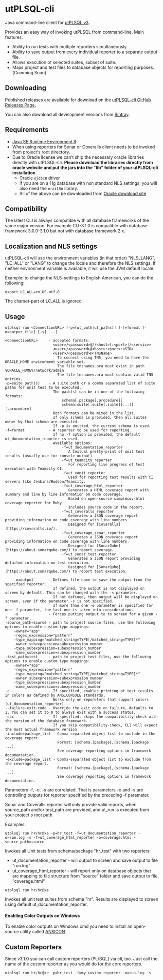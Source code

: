 # utPLSQL-cli
Java command-line client for [utPLSQL v3](https://github.com/utPLSQL/utPLSQL/).

Provides an easy way of invoking utPLSQL from command-line. Main features:

* Ability to run tests with multiple reporters simultaneously.
* Ability to save output from every individual reporter to a separate output file.
* Allows execution of selected suites, subset of suite.
* Maps project and test files to database objects for reporting purposes. (Comming Soon)

## Downloading

Published releases are available for download on the [utPLSQL-cli GitHub Releases Page.](https://github.com/utPLSQL/utPLSQL-cli/releases)

You can also download all development versions from [Bintray](https://bintray.com/utplsql/utPLSQL-cli/utPLSQL-cli-develop#files).


## Requirements
* [Java SE Runtime Environment 8](http://www.oracle.com/technetwork/java/javase/downloads/jre8-downloads-2133155.html)
* When using reporters for Sonar or Coveralls client needs to be invoked from project's root directory.
* Due to Oracle license we can't ship the necessary oracle libraries directly with utPLSQL-cli. <b>Please download the libraries directly from oracle website and put the jars into the "lib" folder of your utPLSQL-cli installation</b>
  * Oracle `ojdbc8` driver
  * If you are on a 11g database with non standard NLS settings, you will also need the `orai18n` library.
  * All of the above can be downloaded from [Oracle download site](http://www.oracle.com/technetwork/database/features/jdbc/jdbc-ucp-122-3110062.html)

## Compatibility
The latest CLI is always compatible with all database frameworks of the same major version.
For example CLI-3.1.0 is compatible with database framework 3.0.0-3.1.0 but not with database framework 2.x.

## Localization and NLS settings
utPLSQL-cli will use the environment variables (in that order) "NLS_LANG", "LC_ALL" or "LANG" to change the locale and therefore the NLS settings.
If neither environment variable is available, it will use the JVM default locale.

Example: to change the NLS-settings to English American, you can do the following:
```
export LC_ALL=en_US.utf-8
```

The charset-part of LC_ALL is ignored.

## Usage

`utplsql run <ConnectionURL> [-p=(ut_path|ut_paths)] [-f=format [-o=output_file] [-s] ...]`

```
<ConnectionURL>     - accepted formats:
                      <user>/<password>@//<host>[:<port>]/<service>
                      <user>/<password>@<host>:<port>:<SID> 
                      <user>/<password>@<TNSName> 
                        To connect using TNS, you need to have the ORACLE_HOME environment variable set.
                        The file tnsnames.ora must exist in path %ORACLE_HOME%/network/admin
                        The file tnsnames.ora must contain valid TNS entries. 
-p=suite_path(s)    - A suite path or a comma separated list of suite paths for unit test to be executed.     
                      The path(s) can be in one of the following formats:
                          schema[.package[.procedure]]
                          schema:suite[.suite[.suite][...]][.procedure]
                      Both formats can be mixed in the list.
                      If only schema is provided, then all suites owner by that schema are executed.
                      If -p is omitted, the current schema is used.
-f=format           - A reporter to be used for reporting.
                      If no -f option is provided, the default ut_documentation_reporter is used.
                      Available options:
                          -f=ut_documentation_reporter
                             A textual pretty-print of unit test results (usually use for console output)
                          -f=ut_teamcity_reporter
                             For reporting live progress of test execution with Teamcity CI. 
                          -f=ut_xunit_reporter
                             Used for reporting test results with CI servers like Jenkins/Hudson/Teamcity.
                          -f=ut_coverage_html_reporter
                             Generates a HTML coverage report with summary and line by line information on code coverage.
                             Based on open-source simplecov-html coverage reporter for Ruby.
                             Includes source code in the report.
                          -f=ut_coveralls_reporter
                             Generates a JSON coverage report providing information on code coverage with line numbers.
                             Designed for [Coveralls](https://coveralls.io/).
                          -f=ut_coverage_sonar_reporter
                             Generates a JSON coverage report providing information on code coverage with line numbers.
                             Designed for [SonarQube](https://about.sonarqube.com/) to report coverage.
                          -f=ut_sonar_test_reporter
                             Generates a JSON report providing detailed information on test execution.
                             Designed for [SonarQube](https://about.sonarqube.com/) to report test execution.
  
    -o=output       - Defines file name to save the output from the specified reporter.
                      If defined, the output is not displayed on screen by default. This can be changed with the -s parameter.
                      If not defined, then output will be displayed on screen, even if the parameter -s is not specified.
                      If more than one -o parameter is specified for one -f parameter, the last one is taken into consideration.
    -s              - Forces putting output to to screen for a given -f parameter.
-source_path=source - path to project source files, use the following options to enable custom type mappings:
    -owner="app"
    -regex_expression="pattern"
    -type_mapping="matched_string=TYPE[/matched_string=TYPE]*"
    -owner_subexpression=subexpression_number
    -type_subexpression=subexpression_number
    -name_subexpression=subexpression_number
-test_path=test     - path to project test files, use the following options to enable custom type mappings:
    -owner="app"
    -regex_expression="pattern"
    -type_mapping="matched_string=TYPE[/matched_string=TYPE]*"
    -owner_subexpression=subexpression_number
    -type_subexpression=subexpression_number
    -name_subexpression=subexpression_number
-c                  - If specified, enables printing of test results in colors as defined by ANSICONSOLE standards. 
                      Works only on reporeters that support colors (ut_documentation_reporter).
--failure-exit-code - Override the exit code on failure, defaults to 1. You can set it to 0 to always exit with a success status.
-scc                - If specified, skips the compatibility-check with the version of the database framework.
                      If you skip compatibility-check, CLI will expect the most actual framework version
-include=package_list - Comma-separated object list to include in the coverage report.
                        Format: [schema.]package[,[schema.]package ...].
                        See coverage reporting options in framework documentation.
-exclude=package_list - Comma-separated object list to exclude from the coverage report.
                        Format: [schema.]package[,[schema.]package ...].
                        See coverage reporting options in framework documentation.
```

Parameters -f, -o, -s are correlated. That is parameters -o and -s are controlling outputs for reporter specified by the preceding -f parameter.

Sonar and Coveralls reporter will only provide valid reports, when source_path and/or test_path are provided, and ut_run is executed from your project's root path.

Examples:

```
utplsql run hr/hr@xe -p=hr_test -f=ut_documentation_reporter -o=run.log -s -f=ut_coverage_html_reporter -o=coverage.html -source_path=source
```

Invokes all Unit tests from schema/package "hr_test" with two reporters:

* ut_documentation_reporter - will output to screen and save output to file "run.log"
* ut_coverage_html_reporter - will report only on database objects that are mapping to file structure from "source" folder and save output to file "coverage.html"

```
utplsql run hr/hr@xe
```

Invokes all unit test suites from schema "hr". Results are displayed to screen using default ut_documentation_reporter.

#### Enabling Color Outputs on Windows

To enable color outputs on Windows cmd you need to install an open-source utility called [ANSICON](http://adoxa.altervista.org/ansicon/).

## Custom Reporters

Since v3.1.0 you can call custom reporters (PL/SQL) via cli, too. Just call the name of the custom reporter as you would do for the core reporters.

```
utplsql run hr/hr@xe -p=hr_test -f=my_custom_reporter -o=run.log -s
```